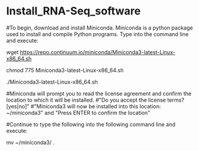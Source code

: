# Install_RNA-Seq_software

#To begin, download and install Miniconda.  Miniconda is a python package used to install and compile Python programs.  Type into the command line and execute:

wget https://repo.continuum.io/miniconda/Miniconda3-latest-Linux-x86_64.sh

chmod 775 Miniconda3-latest-Linux-x86_64.sh

./Miniconda3-latest-Linux-x86_64.sh

#Miniconda will prompt you to read the license agreement and confirm the location to which it will be installed.
#"Do you accept the license terms? [yes|no]"
#"Miniconda3 will now be installed into this location: ~/miniconda3" and "Press ENTER to confirm the location"

#Continue to type the following into the following command line and execute:

mv ~/miniconda3/ .
